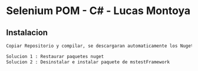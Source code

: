 # Selenium POM - C# - Lucas Montoya


## Instalacion

```sh
Copiar Repositorio y compilar, se descargaran automaticamente los Nugets necesarios (deberia)

Solucion 1 : Restaurar paquetes nuget
Solucion 2 : Desinstalar e instalar paquete de mstestFramework
```
